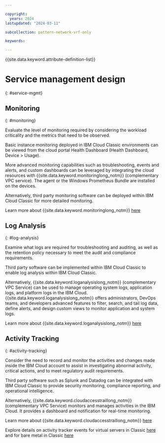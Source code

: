 ```yaml
---

copyright:
  years: 2024
lastupdated: "2024-03-11"

subcollection: pattern-network-vrf-only

keywords:

---
```


{{site.data.keyword.attribute-definition-list}}

# Service management design
{: #service-mgmt}

## Monitoring
{: #monitoring}

Evaluate the level of monitoring required by considering the workload criticality and the metrics that need to be observed.

Basic instance monitoring deployed in IBM Cloud Classic environments can be viewed from the cloud portal Health Dashboard (Health Dashboard, Device \> Usage).

More advanced monitoring capabilities such as troubleshooting, events and alerts, and custom dashboards can be leveraged by integrating the cloud resources with {{site.data.keyword.monitoringlong_notm}} (complementary VPC service). The agent or the Windows Prometheus Bundle are installed on the devices.

Alternatively, third party monitoring software can be deployed within IBM Cloud Classic for more detailed monitoring.

Learn more about {{site.data.keyword.monitoringlong_notm}} [here](/docs/monitoring?topic=monitoring-getting-started#getting-started)

## Log Analysis
{: #log-analysis}

Examine what logs are required for troubleshooting and auditing, as well as the retention policy necessary to meet the audit and compliance requirements.

Third party software can be implemented within IBM Cloud Classic to enable log analysis within IBM Cloud Classic.

Alternatively, {{site.data.keyword.loganalysislong_notm}} (complementary VPC Service) can be used to manage operating system logs, application logs, and platform logs in the IBM Cloud. {{site.data.keyword.loganalysislong_notm}} offers administrators, DevOps teams, and developers advanced features to filter, search, and tail log data, define alerts, and design custom views to monitor application and system logs.

Learn more about {{site.data.keyword.loganalysislong_notm}} [here](/docs/log-analysis?topic=log-analysis-getting-started#getting-started)

## Activity Tracking
{: #activity-tracking}

Consider the need to record and monitor the activities and changes made inside the IBM Cloud account to assist in investigating abnormal activity, critical actions, and to meet regulatory audit requirements.

Third party software such as Splunk and Datadog can be integrated with IBM Cloud Classic to provide security monitoring, compliance reporting, and operational intelligence.

Alternatively, {{site.data.keyword.cloudaccesstraillong_notm}} (complementary VPC Service) monitors and manages activities in the IBM Cloud. It provides a dashboard and notification for real-time monitoring.

Learn more about {{site.data.keyword.cloudaccesstraillong_notm}} [here](/docs/activity-tracker?topic=activity-tracker-getting-started)

Explore details on activity tracker events for virtual servers in Classic [here](/docs/virtual-servers?topic=virtual-servers-at_events) and for bare metal in Classic [here](/docs/bare-metal?topic=bare-metal-bm-at-events)
